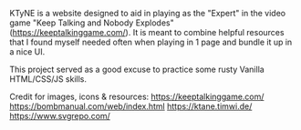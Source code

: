 KTyNE is a website designed to aid in playing as the "Expert" in the video game "Keep Talking and Nobody Explodes" (https://keeptalkinggame.com/). It is meant to combine helpful resources that I found myself needed often when playing in 1 page and bundle it up in a nice UI.

This project served as a good excuse to practice some rusty Vanilla HTML/CSS/JS skills.

Credit for images, icons & resources:
https://keeptalkinggame.com/
https://bombmanual.com/web/index.html
https://ktane.timwi.de/
https://www.svgrepo.com/
